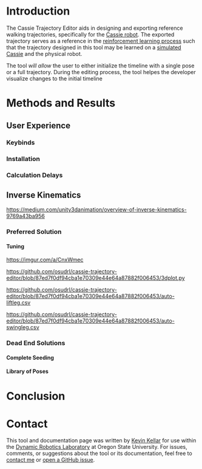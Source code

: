 

# Introduction


The Cassie Trajectory Editor aids in designing and exporting reference walking trajectories, specifically for the [Cassie robot](http://www.agilityrobotics.com/robots/). The exported trajectory serves as a reference in the [reinforcement learning process](https://arxiv.org/abs/1803.05580) such that the trajectory designed in this tool may be learned on a [simulated Cassie](https://github.com/osudrl/cassie-mujoco-sim) and the physical robot.


The tool *will allow* the user to either initialize the timeline with a single pose or a full trajectory. During the editing process, the tool helpes the developer visualize changes to the initial timeline


# Methods and Results



## User Experience



### Keybinds



### Installation



### Calculation Delays



## Inverse Kinematics


https://medium.com/unity3danimation/overview-of-inverse-kinematics-9769a43ba956


### Preferred Solution



#### Tuning

https://imgur.com/a/CnxWmec

https://github.com/osudrl/cassie-trajectory-editor/blob/87ed7f0df94cba1e70309e44e64a87882f006453/3dplot.py

https://github.com/osudrl/cassie-trajectory-editor/blob/87ed7f0df94cba1e70309e44e64a87882f006453/auto-liftleg.csv

https://github.com/osudrl/cassie-trajectory-editor/blob/87ed7f0df94cba1e70309e44e64a87882f006453/auto-swingleg.csv

### Dead End Solutions



#### Complete Seeding



#### Library of Poses



# Conclusion



# Contact


This tool and documentation page was written by [Kevin Kellar](https://github.com/kkevlar) for use within the [Dynamic Robotics Laboratory](http://mime.oregonstate.edu/research/drl/) at Oregon State University. For issues, comments, or suggestions about the tool or its documentation, feel free to [contact me](https://github.com/kkevlar) or [open a GitHub issue](https://github.com/osudrl/cassie-trajectory-editor/issues).








